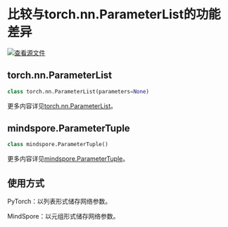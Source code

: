 # 比较与torch.nn.ParameterList的功能差异

[![查看源文件](https://mindspore-website.obs.cn-north-4.myhuaweicloud.com/website-images/r1.9/resource/_static/logo_source.png)](https://gitee.com/mindspore/docs/blob/r1.9/docs/mindspore/source_zh_cn/note/api_mapping/pytorch_diff/ParameterTuple.md)

## torch.nn.ParameterList

```python
class torch.nn.ParameterList(parameters=None)
```

更多内容详见[torch.nn.ParameterList](https://pytorch.org/docs/1.5.0/nn.html#torch.nn.ParameterList)。

## mindspore.ParameterTuple

```python
class mindspore.ParameterTuple()
```

更多内容详见[mindspore.ParameterTuple](https://mindspore.cn/docs/zh-CN/r1.9/api_python/mindspore/mindspore.ParameterTuple.html#mindspore.ParameterTuple)。

## 使用方式

PyTorch：以列表形式储存网络参数。

MindSpore：以元组形式储存网络参数。